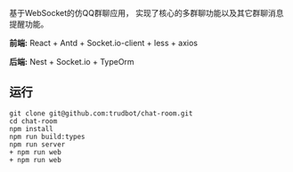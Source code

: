 基于WebSocket的仿QQ群聊应用， 实现了核心的多群聊功能以及其它群聊消息提醒功能。

**前端:** React + Antd + Socket.io-client + less + axios

**后端:** Nest + Socket.io + TypeOrm

## 运行
```shell
git clone git@github.com:trudbot/chat-room.git
cd chat-room
npm install
npm run build:types
npm run server
+ npm run web
+ npm run web
```